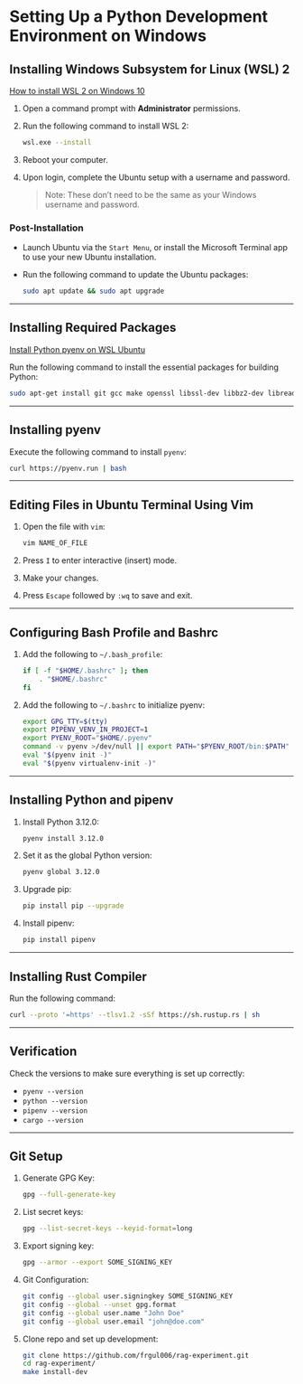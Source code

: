 # Setting Up a Python Development Environment on Windows

## Installing Windows Subsystem for Linux (WSL) 2

[How to install WSL 2 on Windows 10](https://www.omgubuntu.co.uk/how-to-install-wsl2-on-windows-10)

1. Open a command prompt with **Administrator** permissions.
2. Run the following command to install WSL 2:

    ```bash
    wsl.exe --install
    ```

3. Reboot your computer.
4. Upon login, complete the Ubuntu setup with a username and password.

    > Note: These don’t need to be the same as your Windows username and password.

### Post-Installation

- Launch Ubuntu via the `Start Menu`, or install the Microsoft Terminal app to use your new Ubuntu installation.
- Run the following command to update the Ubuntu packages:

    ```bash
    sudo apt update && sudo apt upgrade
    ```

---

## Installing Required Packages

[Install Python pyenv on WSL Ubuntu](https://www.techtronic.us/install-python-pyenv-on-wsl-ubuntu/)

Run the following command to install the essential packages for building Python:

```bash
sudo apt-get install git gcc make openssl libssl-dev libbz2-dev libreadline-dev libsqlite3-dev zlib1g-dev libncursesw5-dev libgdbm-dev libc6-dev zlib1g-dev libsqlite3-dev tk-dev libssl-dev openssl libffi-dev lzma libjpeg-dev mypy
```

---

## Installing pyenv

Execute the following command to install `pyenv`:

```bash
curl https://pyenv.run | bash
```

---

## Editing Files in Ubuntu Terminal Using Vim

1. Open the file with `vim`:

    ```bash
    vim NAME_OF_FILE
    ```

2. Press `I` to enter interactive (insert) mode.
3. Make your changes.
4. Press `Escape` followed by `:wq` to save and exit.

---

## Configuring Bash Profile and Bashrc

1. Add the following to `~/.bash_profile`:

    ```bash
    if [ -f "$HOME/.bashrc" ]; then
        . "$HOME/.bashrc"
    fi
    ```

2. Add the following to `~/.bashrc` to initialize pyenv:

    ```bash
    export GPG_TTY=$(tty)
    export PIPENV_VENV_IN_PROJECT=1
    export PYENV_ROOT="$HOME/.pyenv"
    command -v pyenv >/dev/null || export PATH="$PYENV_ROOT/bin:$PATH"
    eval "$(pyenv init -)"
    eval "$(pyenv virtualenv-init -)"
    ```

---

## Installing Python and pipenv

1. Install Python 3.12.0:

    ```bash
    pyenv install 3.12.0
    ```

2. Set it as the global Python version:

    ```bash
    pyenv global 3.12.0
    ```

3. Upgrade pip:

    ```bash
    pip install pip --upgrade
    ```

4. Install pipenv:

    ```bash
    pip install pipenv
    ```

---

## Installing Rust Compiler

Run the following command:

```bash
curl --proto '=https' --tlsv1.2 -sSf https://sh.rustup.rs | sh
```

---

## Verification

Check the versions to make sure everything is set up correctly:

- `pyenv --version`
- `python --version`
- `pipenv --version`
- `cargo --version`

---

## Git Setup

1. Generate GPG Key:

    ```bash
    gpg --full-generate-key
    ```

2. List secret keys:

    ```bash
    gpg --list-secret-keys --keyid-format=long
    ```

3. Export signing key:

    ```bash
    gpg --armor --export SOME_SIGNING_KEY
    ```

4. Git Configuration:

    ```bash
    git config --global user.signingkey SOME_SIGNING_KEY
    git config --global --unset gpg.format
    git config --global user.name "John Doe"
    git config --global user.email "john@doe.com"
    ```

5. Clone repo and set up development:

    ```bash
    git clone https://github.com/frgul006/rag-experiment.git
    cd rag-experiment/
    make install-dev
    ```
